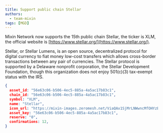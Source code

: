 ```yaml
---
title: Support public chain Stellar
authors:
  - team-mixin
tags: [MGD]
---
```


Mixin Network now supports the 15th public chain Stellar, the ticker is XLM, the official website is [https://www.stellar.org/](https://www.stellar.org/).

<!-- truncate -->

Stellar, or Stellar Lumens, is an open source, decentralized protocol for digital currency to fiat money low-cost transfers which allows cross-border transactions between any pair of currencies. The Stellar protocol is supported by a Delaware nonprofit corporation, the Stellar Development Foundation, though this organization does not enjoy 501(c)(3) tax-exempt status with the IRS.



```json
{
  asset_id: "56e63c06-b506-4ec5-885a-4a5ac17b83c1",
  chain_id: "56e63c06-b506-4ec5-885a-4a5ac17b83c1",
  symbol: "XLM",
  name: "Stellar",
  icon_url: "https://mixin-images.zeromesh.net/ViaQAx1SjMrLNWwncMfOHYzB4uaWXusmvZ1OErxwf4kME6kkadICrxnXBvavw94ZEn_fa-lfDAR1g9Jb6J9PqaJ4cDPp4A8CW18=s128";;,
  asset_key: "56e63c06-b506-4ec5-885a-4a5ac17b83c1",
  reserve: "0",
  confirmations: 12,
}
```
